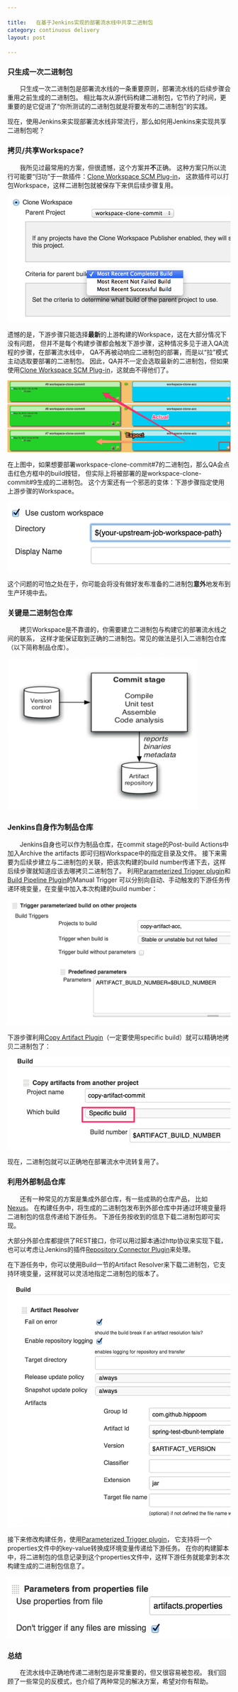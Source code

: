 ```yaml
---

title:   在基于Jenkins实现的部署流水线中共享二进制包
category: continuous delivery  
layout: post

---
```


### 只生成一次二进制包

&emsp;&emsp;只生成一次二进制包是部署流水线的一条重要原则，部署流水线的后续步骤会重用之前生成的二进制包。
相比每次从源代码构建二进制包，它节约了时间，更重要的是它促进了“你所测试的二进制包就是将要发布的二进制包”的实践。

现在，使用Jenkins来实现部署流水线非常流行，那么如何用Jenkins来实现共享二进制包呢？

### 拷贝/共享Workspace?

&emsp;&emsp;我所见过最常用的方案，但很遗憾，这个方案并**不**正确。
这种方案只所以流行可能要“归功”于一款插件：[Clone Workspace SCM Plug-in](https://wiki.jenkins-ci.org/display/JENKINS/Clone+Workspace+SCM+Plugin)，
这款插件可以打包Workspace，这样二进制包就被保存下来供后续步骤复用。

![只能选择最近的构建](/images/sharing-artifacts-through-build-pipeline/clone-workspace-scm-plugin.png)

遗憾的是，下游步骤只能选择**最新**的上游构建的Workspace，这在大部分情况下没有问题，
但并不是每个构建步骤都会触发下游步骤，这种情况多见于进入QA流程的步骤，在部署流水线中，
QA不再被动响应二进制包的部署，而是以“拉”模式主动选取要部署的二进制包。
因此，QA并不一定会选取最新的二进制包，但如果使用[Clone Workspace SCM Plug-in](https://wiki.jenkins-ci.org/display/JENKINS/Clone+Workspace+SCM+Plugin)，这就由不得他们了。

![可怜的家伙们](/images/sharing-artifacts-through-build-pipeline/pipeline-previsous-build-retry.png)

在上图中，如果想要部署workspace-clone-commit#7的二进制包，那么QA会点击红色方框中的build按钮，
但实际上将被部署的是workspace-clone-commit#9生成的二进制包。
这个方案还有一个邪恶的变体：下游步骤指定使用上游步骤的Workspace。

![邪恶的变体](/images/sharing-artifacts-through-build-pipeline/use-custom-workspace.png)

这个问题的可怕之处在于，你可能会将没有做好发布准备的二进制包**意外**地发布到生产环境中去。

### 关键是二进制包仓库

&emsp;&emsp;拷贝Workspace是不靠谱的，你需要建立二进制包与构建它的部署流水线之间的联系，
这样才能保证取到正确的二进制包。常见的做法是引入二进制包仓库（以下简称制品仓库）。

![制品仓库](/images/sharing-artifacts-through-build-pipeline/publish-to-artifact-repo.png)

### Jenkins自身作为制品仓库

&emsp;&emsp;Jenkins自身也可以作为制品仓库，在commit stage的Post-build Actions中加入Archive the artifacts
即可归档Workspace中的指定目录及文件。
接下来需要为后续步建立与二进制包的关联，把该次构建的build number传递下去，这样后续步骤就知道应该去哪拷贝二进制包了。
利用[Parameterized Trigger plugin](https://wiki.jenkins-ci.org/display/JENKINS/Parameterized+Trigger+Plugin)和[Build Pipeline Plugin](https://wiki.jenkins-ci.org/display/JENKINS/Build+Pipeline+Plugin)的Manual Trigger
可以分别向自动、手动触发的下游任务传递环境变量，在变量中加入本次构建的build number：

![传递构建编号](/images/sharing-artifacts-through-build-pipeline/trigger-downstream-with-build-number.png)

下游步骤利用[Copy Artifact Plugin](https://wiki.jenkins-ci.org/display/JENKINS/Copy+Artifact+Plugin)（一定要使用specific build）就可以精确地拷贝二进制包了：

![拷贝指定构建的制品](/images/sharing-artifacts-through-build-pipeline/copy-artifact-from-specific-build.png)

现在，二进制包就可以正确地在部署流水中流转复用了。

### 利用外部制品仓库

&emsp;&emsp;还有一种常见的方案是集成外部仓库，有一些成熟的仓库产品，
比如[Nexus](http://www.sonatype.org/nexus/go/)。
在构建任务中，将生成的二进制包发布到外部仓库中并通过环境变量将二进制包的信息传递给下游任务。
下游任务按收到的信息下载二进制包即可实现。

大部分外部仓库都提供了REST接口，你可以用过脚本通过http协议来实现下载，也可以考虑让Jenkins的插件[Repository Connector Plugin](https://wiki.jenkins-ci.org/display/JENKINS/Repository+Connector+Plugin)来处理。

在下游任务中，你可以使用Build一节的Artifact Resolver来下载二进制包，它支持环境变量，这样就可以灵活地指定二进制包的版本了。

![Artifact Resolver](/images/sharing-artifacts-through-build-pipeline/artifact-resolver.png)

接下来修改构建任务，使用[Parameterized Trigger plugin](https://wiki.jenkins-ci.org/display/JENKINS/Parameterized+Trigger+Plugin)，
它支持将一个properties文件中的key-value转换成环境变量传递给下游任务。
在你的构建脚本中，将二进制包的信息记录到这个properties文件中，这样下游任务就能拿到本次构建生成的二进制包信息了。

![Properties as env vars](/images/sharing-artifacts-through-build-pipeline/properties-as-env-vars.png)

### 总结

&emsp;&emsp;在流水线中正确地传递二进制包是非常重要的，但又很容易被忽视。
我们回顾了一些常见的反模式，也介绍了两种常见的解决方案，希望对你有帮助。
